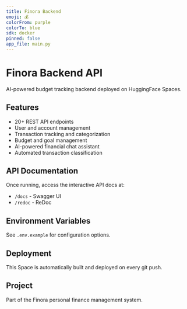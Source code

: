 ```yaml
---
title: Finora Backend
emoji: 💰
colorFrom: purple
colorTo: blue
sdk: docker
pinned: false
app_file: main.py
---
```


# Finora Backend API

AI-powered budget tracking backend deployed on HuggingFace Spaces.

## Features

- 20+ REST API endpoints
- User and account management
- Transaction tracking and categorization
- Budget and goal management
- AI-powered financial chat assistant
- Automated transaction classification

## API Documentation

Once running, access the interactive API docs at:
- `/docs` - Swagger UI
- `/redoc` - ReDoc

## Environment Variables

See `.env.example` for configuration options.

## Deployment

This Space is automatically built and deployed on every git push.

## Project

Part of the Finora personal finance management system.
